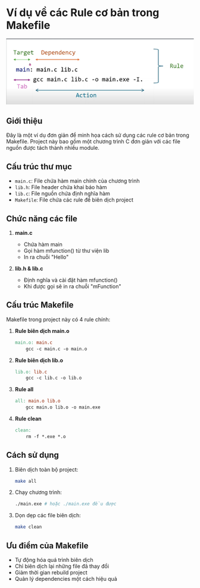 # Ví dụ về các Rule cơ bản trong Makefile

![Makefile Structure](image.png)

## Giới thiệu

Đây là một ví dụ đơn giản để minh họa cách sử dụng các rule cơ bản trong Makefile. Project này bao gồm một chương trình C đơn giản với các file nguồn được tách thành nhiều module.

## Cấu trúc thư mục

- `main.c`: File chứa hàm main chính của chương trình
- `lib.h`: File header chứa khai báo hàm
- `lib.c`: File nguồn chứa định nghĩa hàm
- `Makefile`: File chứa các rule để biên dịch project

## Chức năng các file

1. **main.c**

   - Chứa hàm main
   - Gọi hàm mfunction() từ thư viện lib
   - In ra chuỗi "Hello"

2. **lib.h & lib.c**
   - Định nghĩa và cài đặt hàm mfunction()
   - Khi được gọi sẽ in ra chuỗi "mFunction"

## Cấu trúc Makefile

Makefile trong project này có 4 rule chính:

1. **Rule biên dịch main.o**

   ```makefile
   main.o: main.c
       gcc -c main.c -o main.o
   ```

2. **Rule biên dịch lib.o**

   ```makefile
   lib.o: lib.c
       gcc -c lib.c -o lib.o
   ```

3. **Rule all**

   ```makefile
   all: main.o lib.o
       gcc main.o lib.o -o main.exe
   ```

4. **Rule clean**

   ```makefile
   clean:
       rm -f *.exe *.o
   ```

## Cách sử dụng

1. Biên dịch toàn bộ project:

   ```bash
   make all
   ```

2. Chạy chương trình:

   ```bash
   ./main.exe # hoặc ./main.exe đều được
   ```

3. Dọn dẹp các file biên dịch:

   ```bash
   make clean
   ```

## Ưu điểm của Makefile

- Tự động hóa quá trình biên dịch
- Chỉ biên dịch lại những file đã thay đổi
- Giảm thời gian rebuild project
- Quản lý dependencies một cách hiệu quả
